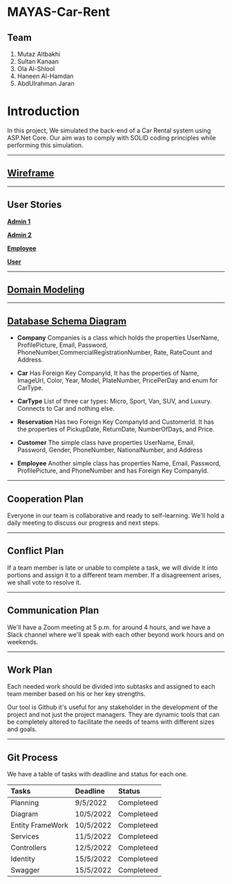 # MAYAS-Car-Rent

## Team 

1. Mutaz Altbakhi
2. Sultan Kanaan 
3. Ola Al-Shlool 
4. Haneen Al-Hamdan
5. AbdUlrahman Jaran 

# Introduction
In this project, We simulated the back-end of a Car Rental system using ASP.Net Core. Our aim was to comply with SOLID coding principles while performing this simulation.

---

## [Wireframe](Assest/Wirframe.jpeg)


---

## User Stories

**[Admin 1](Assest/Admin-Card1.jpeg)**

**[Admin 2](Assest/Admin-Card2.jpeg)**

**[Employee](Assest/Employee-Card.jpeg)**

**[User](Assest/User-Card.jpeg)**

---

## [Domain Modeling](Assest/Domain-Model.jpeg)

---

## [Database Schema Diagram](Assest/ERD.jpeg)

* **Company**
Companies is a class which holds the properties UserName, ProfilePicture, Email, Password, PhoneNumber,CommercialRegistrationNumber, Rate, RateCount and Address.

* **Car** 
Has Foreign Key CompanyId, It has the properties of Name, ImageUrl, Color, Year, Model, PlateNumber, PricePerDay and enum for CarType.
 
 * **CarType**
 List of three car types: Micro, Sport, Van, SUV, and Luxury. Connects to Car and nothing else.
 
 * **Reservation**
 Has two Foreign Key CompanyId and CustomerId. It has the properties of PickupDate, ReturnDate, NumberOfDays, and Price. 
 
 
 * **Customer** 
 The simple class have properties UserName, Email, Password, Gender, PhoneNumber, NationalNumber, and Address
 
 * **Employee** 
 Another simple class has properties Name, Email, Password, ProfilePicture, and PhoneNumber and has Foreign Key CompanyId.


---

## Cooperation Plan
Everyone in our team is collaborative and ready to self-learning.
We'll hold a daily meeting to discuss our progress and next steps.

---

## Conflict Plan
If a team member is late or unable to complete a task, we will divide it into portions and assign it to a different team member.
If a disagreement arises, we shall vote to resolve it.

---

## Communication Plan
We'll have a Zoom meeting at 5 p.m. for around 4 hours, and we have a Slack channel where we'll speak with each other beyond work hours and on weekends.

---

## Work Plan
Each needed work should be divided into subtasks and assigned to each team member based on his or her key strengths.

Our tool is Github it's useful for any stakeholder in the development of the project and not just the project managers. They are dynamic tools that can be completely altered to facilitate the needs of teams with different sizes and goals.

---

## Git Process
We have a table of tasks with deadline and status for each one.

| Tasks | Deadline | Status | 
|:-|:-|:-| 
| Planning | 9/5/2022 | Completeed |
| Diagram | 10/5/2022 | Completeed | 
| Entity FrameWork | 10/5/2022 | Completeed | 
| Services | 11/5/2022 | Completeed | 
| Controllers | 12/5/2022 | Completeed | 
| Identity | 15/5/2022 | Completeed | 
| Swagger | 15/5/2022 | Completeed | 



